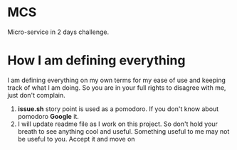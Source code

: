 # MCS

Micro-service in 2 days challenge.

# How I am defining everything

I am defining everything on my own terms for my ease of use and keeping track of what I am doing. So you are in your full rights to disagree with me, just don't complain. 

1. **issue.sh** story point is used as a pomodoro. If you don't know about pomodoro **Google** it.
2. I will update readme file as I work on this project. So don't hold your breath to see anything cool and useful. Something useful to me may not be useful to you. Accept it and move on